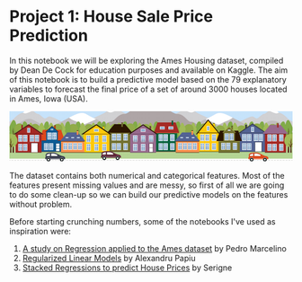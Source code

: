# Project 1: House Sale Price Prediction
In this notebook we will be exploring the Ames Housing dataset, compiled by Dean De Cock for education purposes and available on Kaggle. The aim of this notebook is to build a predictive model based on the 79 explanatory variables to forecast the final price of a set of around 3000 houses located in Ames, Iowa (USA). 

![](https://github.com/dvallslanaquera/python_projects/blob/master/images/housesbanner.png)

The dataset contains both numerical and categorical features. Most of the features present missing values and are messy, so first of all we are going to do some clean-up so we can build our predictive models on the features without problem. 

Before starting crunching numbers, some of the notebooks I've used as inspiration were:
1. [A study on Regression applied to the Ames dataset](https://www.kaggle.com/juliencs/a-study-on-regression-applied-to-the-ames-dataset) by Pedro Marcelino 
2. [Regularized Linear Models](https://www.kaggle.com/apapiu/regularized-linear-models) by Alexandru Papiu 
3. [Stacked Regressions to predict House Prices](https://www.kaggle.com/serigne/stacked-regressions-top-4-on-leaderboard/notebook) by Serigne 
